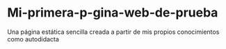 # Mi-primera-p-gina-web-de-prueba
Una página estática sencilla creada a partir de mis propios conocimientos como autodidacta

